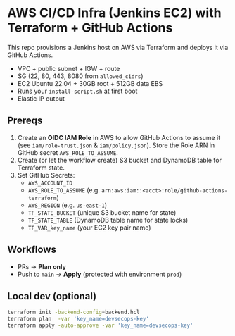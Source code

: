 # AWS CI/CD Infra (Jenkins EC2) with Terraform + GitHub Actions

This repo provisions a Jenkins host on AWS via Terraform and deploys it via GitHub Actions.
- VPC + public subnet + IGW + route
- SG (22, 80, 443, 8080 from `allowed_cidrs`)
- EC2 Ubuntu 22.04 + 30GB root + 512GB data EBS
- Runs your `install-script.sh` at first boot
- Elastic IP output

## Prereqs
1. Create an **OIDC IAM Role** in AWS to allow GitHub Actions to assume it (see `iam/role-trust.json` & `iam/policy.json`). Store the Role ARN in GitHub secret `AWS_ROLE_TO_ASSUME`.
2. Create (or let the workflow create) S3 bucket and DynamoDB table for Terraform state.
3. Set GitHub Secrets:
   - `AWS_ACCOUNT_ID`
   - `AWS_ROLE_TO_ASSUME` (e.g. `arn:aws:iam::<acct>:role/github-actions-terraform`)
   - `AWS_REGION` (e.g. `us-east-1`)
   - `TF_STATE_BUCKET` (unique S3 bucket name for state)
   - `TF_STATE_TABLE` (DynamoDB table name for state locks)
   - `TF_VAR_key_name` (your EC2 key pair name)

## Workflows
- PRs → **Plan only**
- Push to `main` → **Apply** (protected with environment `prod`)

## Local dev (optional)
```bash
terraform init -backend-config=backend.hcl
terraform plan  -var 'key_name=devsecops-key'
terraform apply -auto-approve -var 'key_name=devsecops-key'
```
